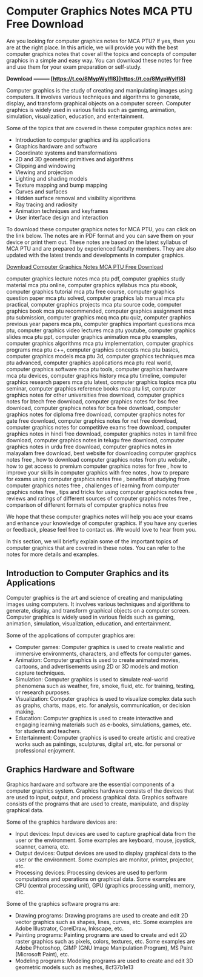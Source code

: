 
 
# Computer Graphics Notes MCA PTU Free Download
 
Are you looking for computer graphics notes for MCA PTU? If yes, then you are at the right place. In this article, we will provide you with the best computer graphics notes that cover all the topics and concepts of computer graphics in a simple and easy way. You can download these notes for free and use them for your exam preparation or self-study.
 
**Download ——— [https://t.co/8MypWylfl8](https://t.co/8MypWylfl8)**


 
Computer graphics is the study of creating and manipulating images using computers. It involves various techniques and algorithms to generate, display, and transform graphical objects on a computer screen. Computer graphics is widely used in various fields such as gaming, animation, simulation, visualization, education, and entertainment.
 
Some of the topics that are covered in these computer graphics notes are:
 
- Introduction to computer graphics and its applications
- Graphics hardware and software
- Coordinate systems and transformations
- 2D and 3D geometric primitives and algorithms
- Clipping and windowing
- Viewing and projection
- Lighting and shading models
- Texture mapping and bump mapping
- Curves and surfaces
- Hidden surface removal and visibility algorithms
- Ray tracing and radiosity
- Animation techniques and keyframes
- User interface design and interaction

To download these computer graphics notes for MCA PTU, you can click on the link below. The notes are in PDF format and you can save them on your device or print them out. These notes are based on the latest syllabus of MCA PTU and are prepared by experienced faculty members. They are also updated with the latest trends and developments in computer graphics.
 
[Download Computer Graphics Notes MCA PTU Free Download](https://www.geektonight.com/computer-graphics-notes/)
 
computer graphics lecture notes mca ptu pdf,  computer graphics study material mca ptu online,  computer graphics syllabus mca ptu ebook,  computer graphics tutorial mca ptu free course,  computer graphics question paper mca ptu solved,  computer graphics lab manual mca ptu practical,  computer graphics projects mca ptu source code,  computer graphics book mca ptu recommended,  computer graphics assignment mca ptu submission,  computer graphics mcq mca ptu quiz,  computer graphics previous year papers mca ptu,  computer graphics important questions mca ptu,  computer graphics video lectures mca ptu youtube,  computer graphics slides mca ptu ppt,  computer graphics animation mca ptu examples,  computer graphics algorithms mca ptu implementation,  computer graphics programs mca ptu c++,  computer graphics concepts mca ptu basics,  computer graphics models mca ptu 3d,  computer graphics techniques mca ptu advanced,  computer graphics applications mca ptu real world,  computer graphics software mca ptu tools,  computer graphics hardware mca ptu devices,  computer graphics history mca ptu timeline,  computer graphics research papers mca ptu latest,  computer graphics topics mca ptu seminar,  computer graphics reference books mca ptu list,  computer graphics notes for other universities free download,  computer graphics notes for btech free download,  computer graphics notes for bsc free download,  computer graphics notes for bca free download,  computer graphics notes for diploma free download,  computer graphics notes for gate free download,  computer graphics notes for net free download,  computer graphics notes for competitive exams free download,  computer graphics notes in hindi free download,  computer graphics notes in tamil free download,  computer graphics notes in telugu free download,  computer graphics notes in urdu free download,  computer graphics notes in malayalam free download,  best website for downloading computer graphics notes free ,  how to download computer graphics notes from ptu website ,  how to get access to premium computer graphics notes for free ,  how to improve your skills in computer graphics with free notes ,  how to prepare for exams using computer graphics notes free ,  benefits of studying from computer graphics notes free ,  challenges of learning from computer graphics notes free ,  tips and tricks for using computer graphics notes free ,  reviews and ratings of different sources of computer graphics notes free ,  comparison of different formats of computer graphics notes free
 
We hope that these computer graphics notes will help you ace your exams and enhance your knowledge of computer graphics. If you have any queries or feedback, please feel free to contact us. We would love to hear from you.
  
In this section, we will briefly explain some of the important topics of computer graphics that are covered in these notes. You can refer to the notes for more details and examples.
 
## Introduction to Computer Graphics and its Applications
 
Computer graphics is the art and science of creating and manipulating images using computers. It involves various techniques and algorithms to generate, display, and transform graphical objects on a computer screen. Computer graphics is widely used in various fields such as gaming, animation, simulation, visualization, education, and entertainment.
 
Some of the applications of computer graphics are:

- Computer games: Computer graphics is used to create realistic and immersive environments, characters, and effects for computer games.
- Animation: Computer graphics is used to create animated movies, cartoons, and advertisements using 2D or 3D models and motion capture techniques.
- Simulation: Computer graphics is used to simulate real-world phenomena such as weather, fire, smoke, fluid, etc. for training, testing, or research purposes.
- Visualization: Computer graphics is used to visualize complex data such as graphs, charts, maps, etc. for analysis, communication, or decision making.
- Education: Computer graphics is used to create interactive and engaging learning materials such as e-books, simulations, games, etc. for students and teachers.
- Entertainment: Computer graphics is used to create artistic and creative works such as paintings, sculptures, digital art, etc. for personal or professional enjoyment.

## Graphics Hardware and Software
 
Graphics hardware and software are the essential components of a computer graphics system. Graphics hardware consists of the devices that are used to input, output, and process graphical data. Graphics software consists of the programs that are used to create, manipulate, and display graphical data.
 
Some of the graphics hardware devices are:

- Input devices: Input devices are used to capture graphical data from the user or the environment. Some examples are keyboard, mouse, joystick, scanner, camera, etc.
- Output devices: Output devices are used to display graphical data to the user or the environment. Some examples are monitor, printer, projector, etc.
- Processing devices: Processing devices are used to perform computations and operations on graphical data. Some examples are CPU (central processing unit), GPU (graphics processing unit), memory, etc.

Some of the graphics software programs are:

- Drawing programs: Drawing programs are used to create and edit 2D vector graphics such as shapes, lines, curves, etc. Some examples are Adobe Illustrator, CorelDraw, Inkscape, etc.
- Painting programs: Painting programs are used to create and edit 2D raster graphics such as pixels, colors, textures, etc. Some examples are Adobe Photoshop, GIMP (GNU Image Manipulation Program), MS Paint (Microsoft Paint), etc.
- Modeling programs: Modeling programs are used to create and edit 3D geometric models such as meshes, 8cf37b1e13


